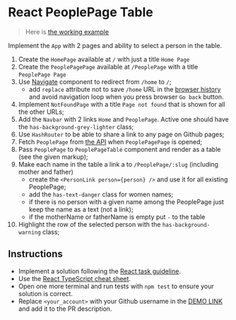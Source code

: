 # React PeoplePage Table

> Here is [the working example](https://mate-academy.github.io/react_PeoplePage-table-basics/)

Implement the `App` with 2 pages and ability to select a person in the table.

1. Create the `HomePage` available at `/` with just a title `Home Page`
1. Create the `PeoplePagePage` available at `/PeoplePage` with a title `PeoplePage Page`
1. Use [Navigate](https://reactrouter.com/docs/en/v6/components/navigate) component to redirect from `/home` to `/`;
    - add `replace` attribute not to save `/home` URL in the [browser history](https://reactrouter.com/en/main/start/tutorial#managing-the-history-stack) and avoid navigation loop when you press browser `Go back` button.
1. Implement `NotFoundPage` with a title `Page not found` that is shown for all the other URLs;
1. Add the `Navbar` with 2 links `Home` and `PeoplePage`. Active one should have the `has-background-grey-lighter` class;
1. Use `HashRouter` to be able to share a link to any page on Github pages;
1. Fetch `PeoplePage` from [the API](https://mate-academy.github.io/react_PeoplePage-table/api/PeoplePage.json) when `PeoplePagePage` is opened;
1. Pass `PeoplePage` to `PeoplePageTable` component and render as a table (see the given markup);
1. Make each name in the table a link a to `/PeoplePage/:slug` (including mother and father)
    - create the `<PersonLink person={person} />` and use it for all existing PeoplePage;
    - add the `has-text-danger` class for women names;
    - if there is no person with a given name among the PeoplePage just keep the name as a text (not a link);
    - if the motherName or fatherName is empty put `-` to the table
1. Highlight the row of the selected person with the `has-background-warning` class;

## Instructions

- Implement a solution following the [React task guideline](https://github.com/mate-academy/react_task-guideline#react-tasks-guideline).
- Use the [React TypeScript cheat sheet](https://mate-academy.github.io/fe-program/js/extra/react-typescript).
- Open one more terminal and run tests with `npm test` to ensure your solution is correct.
- Replace `<your_account>` with your Github username in the [DEMO LINK](https://danulyk05.github.io/react_PeoplePage-table-basics/) and add it to the PR description.
